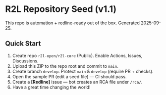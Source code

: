 # R2L Repository Seed (v1.1)
This repo is automation + redline-ready out of the box. Generated 2025-09-25.

## Quick Start
1) Create repo `r2l-open/r2l-core` (Public). Enable Actions, Issues, Discussions.
2) Upload this ZIP to the repo root and commit to `main`.
3) Create branch `develop`. Protect `main` & `develop` (require PR + checks).
4) Open the sample PR (edit a seed file) — CI should pass.
5) Create a **[Redline]** issue — bot creates an RCA file under `/rca/`.
6) Have a great time changing the world!
